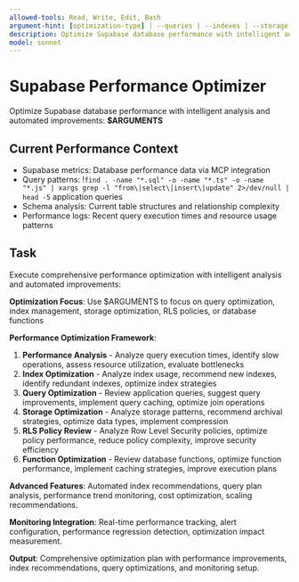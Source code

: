```yaml
---
allowed-tools: Read, Write, Edit, Bash
argument-hint: [optimization-type] | --queries | --indexes | --storage | --rls | --functions
description: Optimize Supabase database performance with intelligent analysis and recommendations
model: sonnet
---
```


# Supabase Performance Optimizer

Optimize Supabase database performance with intelligent analysis and automated improvements: **$ARGUMENTS**

## Current Performance Context

- Supabase metrics: Database performance data via MCP integration
- Query patterns: !`find . -name "*.sql" -o -name "*.ts" -o -name "*.js" | xargs grep -l "from\|select\|insert\|update" 2>/dev/null | head -5` application queries
- Schema analysis: Current table structures and relationship complexity
- Performance logs: Recent query execution times and resource usage patterns

## Task

Execute comprehensive performance optimization with intelligent analysis and automated improvements:

**Optimization Focus**: Use $ARGUMENTS to focus on query optimization, index management, storage optimization, RLS policies, or database functions

**Performance Optimization Framework**:
1. **Performance Analysis** - Analyze query execution times, identify slow operations, assess resource utilization, evaluate bottlenecks
2. **Index Optimization** - Analyze index usage, recommend new indexes, identify redundant indexes, optimize index strategies
3. **Query Optimization** - Review application queries, suggest query improvements, implement query caching, optimize join operations
4. **Storage Optimization** - Analyze storage patterns, recommend archival strategies, optimize data types, implement compression
5. **RLS Policy Review** - Analyze Row Level Security policies, optimize policy performance, reduce policy complexity, improve security efficiency
6. **Function Optimization** - Review database functions, optimize function performance, implement caching strategies, improve execution plans

**Advanced Features**: Automated index recommendations, query plan analysis, performance trend monitoring, cost optimization, scaling recommendations.

**Monitoring Integration**: Real-time performance tracking, alert configuration, performance regression detection, optimization impact measurement.

**Output**: Comprehensive optimization plan with performance improvements, index recommendations, query optimizations, and monitoring setup.